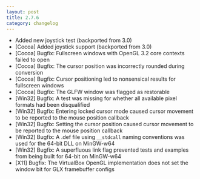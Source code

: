 ```yaml
---
layout: post
title: 2.7.6
category: changelog
---
```


- Added new joystick test (backported from 3.0)
- \[Cocoa\] Added joystick support (backported from 3.0)
- \[Cocoa\] Bugfix: Fullscreen windows with OpenGL 3.2 core contexts failed to
  open
- \[Cocoa\] Bugfix: The cursor position was incorrectly rounded during
  conversion
- \[Cocoa\] Bugfix: Cursor positioning led to nonsensical results for fullscreen
  windows
- \[Cocoa\] Bugfix: The GLFW window was flagged as restorable
- \[Win32\] Bugfix: A test was missing for whether all available pixel formats
  had been disqualified
- \[Win32\] Bugfix: Entering locked cursor mode caused cursor movement to be
  reported to the mouse position callback
- \[Win32\] Bugfix: Setting the cursor position caused cursor movement to be
  reported to the mouse position callback
- \[Win32\] Bugfix: A .def file using `__stdcall` naming conventions was used
  for the 64-bit DLL on MinGW-w64
- \[Win32\] Bugfix: A superfluous link flag prevented tests and examples from
  being built for 64-bit on MinGW-w64
- \[X11\] Bugfix: The VirtualBox OpenGL implementation does not set the window
  bit for GLX framebuffer configs